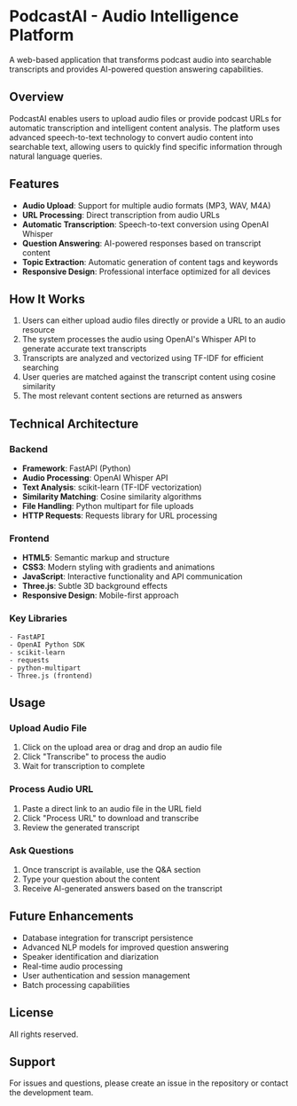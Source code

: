 # PodcastAI - Audio Intelligence Platform

A web-based application that transforms podcast audio into searchable transcripts and provides AI-powered question answering capabilities.

## Overview

PodcastAI enables users to upload audio files or provide podcast URLs for automatic transcription and intelligent content analysis. The platform uses advanced speech-to-text technology to convert audio content into searchable text, allowing users to quickly find specific information through natural language queries.

## Features

- **Audio Upload**: Support for multiple audio formats (MP3, WAV, M4A)
- **URL Processing**: Direct transcription from audio URLs
- **Automatic Transcription**: Speech-to-text conversion using OpenAI Whisper
- **Question Answering**: AI-powered responses based on transcript content
- **Topic Extraction**: Automatic generation of content tags and keywords
- **Responsive Design**: Professional interface optimized for all devices

## How It Works

1. Users can either upload audio files directly or provide a URL to an audio resource
2. The system processes the audio using OpenAI's Whisper API to generate accurate text transcripts
3. Transcripts are analyzed and vectorized using TF-IDF for efficient searching
4. User queries are matched against the transcript content using cosine similarity
5. The most relevant content sections are returned as answers

## Technical Architecture

### Backend

- **Framework**: FastAPI (Python)
- **Audio Processing**: OpenAI Whisper API
- **Text Analysis**: scikit-learn (TF-IDF vectorization)
- **Similarity Matching**: Cosine similarity algorithms
- **File Handling**: Python multipart for file uploads
- **HTTP Requests**: Requests library for URL processing

### Frontend

- **HTML5**: Semantic markup and structure
- **CSS3**: Modern styling with gradients and animations
- **JavaScript**: Interactive functionality and API communication
- **Three.js**: Subtle 3D background effects
- **Responsive Design**: Mobile-first approach

### Key Libraries

```
- FastAPI
- OpenAI Python SDK
- scikit-learn
- requests
- python-multipart
- Three.js (frontend)
```

## Usage

### Upload Audio File

1. Click on the upload area or drag and drop an audio file
2. Click "Transcribe" to process the audio
3. Wait for transcription to complete

### Process Audio URL

1. Paste a direct link to an audio file in the URL field
2. Click "Process URL" to download and transcribe
3. Review the generated transcript

### Ask Questions

1. Once transcript is available, use the Q&A section
2. Type your question about the content
3. Receive AI-generated answers based on the transcript

## Future Enhancements

- Database integration for transcript persistence
- Advanced NLP models for improved question answering
- Speaker identification and diarization
- Real-time audio processing
- User authentication and session management
- Batch processing capabilities

## License

All rights reserved.

## Support

For issues and questions, please create an issue in the repository or contact the development team.
